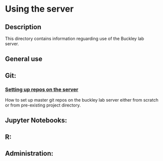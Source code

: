 # Using the server

## Description
This directory contains information reguarding use of the Buckley lab server.

## General use

## Git:
### [Setting up repos on the server](./git_setting_up_server_repos.md)
  How to set up master git repos on the buckley lab server either from scratch or from pre-existing project directory. 

## Jupyter Notebooks:

## R:

## Administration:
